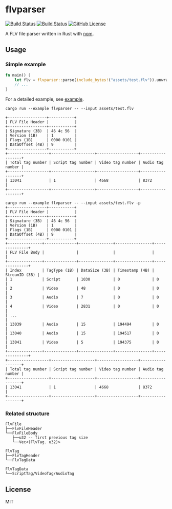 # flvparser

[![Build Status](https://travis-ci.org/koushiro/flvparser.svg?branch=master)](https://travis-ci.org/koushiro/flvparser)
[![Build Status](https://ci.appveyor.com/api/projects/status/github/koushiro/flvparser?branch=master&svg=true)](https://ci.appveyor.com/project/koushiro/flvparser)
[![GitHub License](https://img.shields.io/github/license/koushiro/flvparser.svg)](https://github.com/koushiro/flvparser/blob/master/LICENSE)

A FLV file parser written in Rust with [nom](https://github.com/Geal/nom).

## Usage

### Simple example

```rust
fn main() {
    let flv = flvparser::parse(include_bytes!("assets/test.flv")).unwrap();
    // ...
}
```

For a detailed example, see [example](examples/flvparser.rs).

```
cargo run --example flvparser -- --input assets/test.flv

+-----------------+-----------+
| FLV File Header |           |
+-----------------+-----------+
| Signature (3B)  | 46 4c 56  |
| Version (1B)    | 1         |
| Flags (1B)      | 0000 0101 |
| DataOffset (4B) | 9         |
+-----------------+-----------+
+------------------+-------------------+------------------+------------------+
| Total tag number | Script tag number | Video tag number | Audio tag number |
+------------------+-------------------+------------------+------------------+
| 13041            | 1                 | 4668             | 8372             |
+------------------+-------------------+------------------+------------------+
```

```
cargo run --example flvparser -- --input assets/test.flv -p
+-----------------+-----------+
| FLV File Header |           |
+-----------------+-----------+
| Signature (3B)  | 46 4c 56  |
| Version (1B)    | 1         |
| Flags (1B)      | 0000 0101 |
| DataOffset (4B) | 9         |
+-----------------+-----------+
+---------------+--------------+---------------+----------------+---------------+
| FLV File Body |              |               |                |               |
+---------------+--------------+---------------+----------------+---------------+
| Index         | TagType (1B) | DataSize (3B) | Timestamp (4B) | StreamID (3B) |
| 1             | Script       | 1030          | 0              | 0             |
| 2             | Video        | 48            | 0              | 0             |
| 3             | Audio        | 7             | 0              | 0             |
| 4             | Video        | 2831          | 0              | 0             |
| ...                                                                           |
| 13039         | Audio        | 15            | 194494         | 0             |
| 13040         | Audio        | 15            | 194517         | 0             |
| 13041         | Video        | 5             | 194375         | 0             |
+---------------+--------------+---------------+----------------+---------------+
+------------------+-------------------+------------------+------------------+
| Total tag number | Script tag number | Video tag number | Audio tag number |
+------------------+-------------------+------------------+------------------+
| 13041            | 1                 | 4668             | 8372             |
+------------------+-------------------+------------------+------------------+
```

### Related structure

```
FlvFile
├──FlvFileHeader
└──FlvFileBody
   ├──u32 -- first previous tag size
   └──Vec<(FlvTag. u32)>
    
FlvTag
├──FlvTagHeader
└──FlvTagData

FlvTagData
└──ScriptTag/VideoTag/AudioTag
```

## License

MIT
